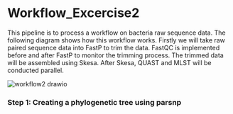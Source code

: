 # Workflow_Excercise2
This pipeline is to process a workflow on bacteria raw sequence data. The following diagram shows how this workflow works. Firstly we will take raw paired sequence data into FastP to trim the data. FastQC is implemented before and after FastP to monitor the trimming process. The trimmed data will be assembled using Skesa. 
After Skesa, QUAST and MLST will be conducted parallel. 

![workflow2 drawio](https://github.com/BoxuanBobLi/Workflow_Excercise2/assets/144747075/7e02fb02-c276-4e8a-b2ff-7ada6fb228e2) <p align="center">

### Step 1: Creating a phylogenetic tree using parsnp

